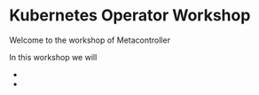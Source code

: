 # Kubernetes Operator Workshop

Welcome to the workshop of Metacontroller

In this workshop we will

-  
- 
